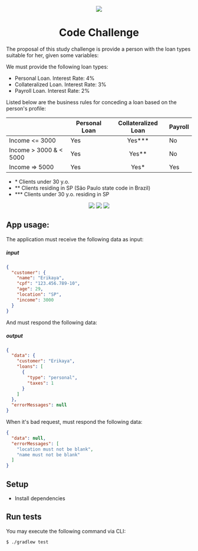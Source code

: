 <div align="center">

![](https://img.shields.io/badge/Status-Done-brightgreen)

# Code Challenge

</div>

The proposal of this study challenge is provide a person with the loan types suitable for her, given some variables:

We must provide the following loan types:
- Personal Loan. Interest Rate: 4%
- Collateralized Loan. Interest Rate: 3%
- Payroll Loan. Interest Rate: 2%

Listed below are the business rules for conceding a loan based on the person's profile:

|                          | Personal Loan | Collateralized Loan | Payroll |
| ------------------------ | ------------- | :-----------------: | ------- |
| Income <= 3000           | Yes           |       Yes\*\*\*     | No      |
| Income > 3000 & < 5000   | Yes           |        Yes\*\*      | No      |
| Income => 5000           | Yes           |         Yes\*       | Yes     |

- \* Clients under 30 y.o.
- \*\* Clients residing in SP (São Paulo state code in Brazil)
- \*\*\* Clients under 30 y.o. residing in SP


<div align="center">

![](https://img.shields.io/badge/Autor-Welington%20Larsen-brightgreen)
![](https://img.shields.io/badge/Language-Java-brightgreen)
![](https://img.shields.io/badge/Framework-Spring-brightgreen)

</div>

## App usage:

The application must receive the following data as input:

##### input

```json
{
  "customer": {
    "name": "Erikaya",
    "cpf": "123.456.789-10",
    "age": 29,
    "location": "SP",
    "income": 3000
  }
}
```

And must respond the following data:

##### output

```json
{
  "data": {
    "customer": "Erikaya",
    "loans": [
      {
        "type": "personal",
        "taxes": 1
      }
    ]
  },
  "errorMessages": null
}
```

When it's bad request, must respond the following data:

```json
{
  "data": null,
  "errorMessages": [
    "location must not be blank",
    "name must not be blank"
  ]
}
```

## Setup

- Install dependencies

## Run tests

You may execute the following command via CLI:

```bash
$ ./gradlew test
```
